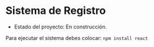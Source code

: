 <h1> Sistema de Registro </h1>

- Estado del proyecto: En construcción.

Para ejecutar el sistema debes colocar:
```npm install react```

